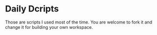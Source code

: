 # Daily Dcripts

Those are scripts I used most of the time. You are welcome to fork it and change it for building your own workspace.

